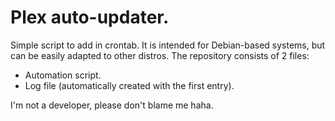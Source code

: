 # Plex auto-updater.

Simple script to add in crontab.
It is intended for Debian-based systems, but can be easily adapted to other distros.
The repository consists of 2 files:

- Automation script.
- Log file (automatically created with the first entry).

I'm not a developer, please don't blame me haha.
